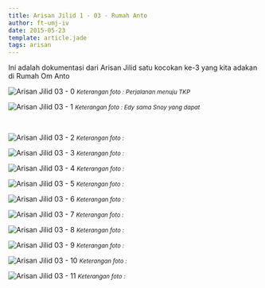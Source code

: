 ```yaml
---
title: Arisan Jilid 1 - 03 - Rumah Anto
author: ft-umj-iv
date: 2015-05-23
template: article.jade
tags: arisan
---
```


Ini adalah dokumentasi dari Arisan Jilid satu kocokan ke-3 yang kita adakan di Rumah Om Anto

![Arisan Jilid 03 - 0](Arisan-Jilid-03-0.jpg)
<small>_Keterangan foto : Perjalanan menuju TKP_</small>

![Arisan Jilid 03 - 1](Arisan-Jilid-03-1.jpg)
<small>_Keterangan foto : Edy sama Snoy yang dapat_</small>

<br/>
<span class="more"></span>

![Arisan Jilid 03 - 2](Arisan-Jilid-03-2.jpg)
<small>_Keterangan foto :_</small>

![Arisan Jilid 03 - 3](Arisan-Jilid-03-3.jpg)
<small>_Keterangan foto :_</small>

![Arisan Jilid 03 - 4](Arisan-Jilid-03-4.jpg)
<small>_Keterangan foto :_</small>

![Arisan Jilid 03 - 5](Arisan-Jilid-03-5.jpg)
<small>_Keterangan foto :_</small>

![Arisan Jilid 03 - 6](Arisan-Jilid-03-6.jpg)
<small>_Keterangan foto :_</small>

![Arisan Jilid 03 - 7](Arisan-Jilid-03-7.jpg)
<small>_Keterangan foto :_</small>

![Arisan Jilid 03 - 8](Arisan-Jilid-03-8.jpg)
<small>_Keterangan foto :_</small>

![Arisan Jilid 03 - 9](Arisan-Jilid-03-9.jpg)
<small>_Keterangan foto :_</small>

![Arisan Jilid 03 - 10](Arisan-Jilid-03-10.jpg)
<small>_Keterangan foto :_</small>

![Arisan Jilid 03 - 11](Arisan-Jilid-03-11.jpg)
<small>_Keterangan foto :_</small>